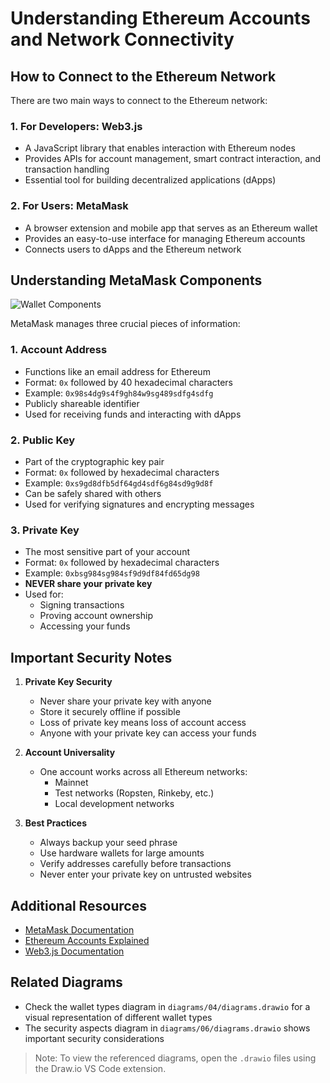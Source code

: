 # Understanding Ethereum Accounts and Network Connectivity

## How to Connect to the Ethereum Network

There are two main ways to connect to the Ethereum network:

### 1. For Developers: Web3.js
- A JavaScript library that enables interaction with Ethereum nodes
- Provides APIs for account management, smart contract interaction, and transaction handling
- Essential tool for building decentralized applications (dApps)

### 2. For Users: MetaMask
- A browser extension and mobile app that serves as an Ethereum wallet
- Provides an easy-to-use interface for managing Ethereum accounts
- Connects users to dApps and the Ethereum network

## Understanding MetaMask Components

![Wallet Components](../diagrams/04/diagrams.drawio)

MetaMask manages three crucial pieces of information:

### 1. Account Address
- Functions like an email address for Ethereum
- Format: `0x` followed by 40 hexadecimal characters
- Example: `0x98s4dg9s4f9gh84w9sg489sdfg4sdfg`
- Publicly shareable identifier
- Used for receiving funds and interacting with dApps

### 2. Public Key
- Part of the cryptographic key pair
- Format: `0x` followed by hexadecimal characters
- Example: `0xs9gd8dfb5df64gd4sdf6g84sd9g9d8f`
- Can be safely shared with others
- Used for verifying signatures and encrypting messages

### 3. Private Key
- The most sensitive part of your account
- Format: `0x` followed by hexadecimal characters
- Example: `0xbsg984sg984sf9d9df84fd65dg98`
- **NEVER share your private key**
- Used for:
  - Signing transactions
  - Proving account ownership
  - Accessing your funds

## Important Security Notes

1. **Private Key Security**
   - Never share your private key with anyone
   - Store it securely offline if possible
   - Loss of private key means loss of account access
   - Anyone with your private key can access your funds

2. **Account Universality**
   - One account works across all Ethereum networks:
     - Mainnet
     - Test networks (Ropsten, Rinkeby, etc.)
     - Local development networks

3. **Best Practices**
   - Always backup your seed phrase
   - Use hardware wallets for large amounts
   - Verify addresses carefully before transactions
   - Never enter your private key on untrusted websites

## Additional Resources
- [MetaMask Documentation](https://docs.metamask.io/)
- [Ethereum Accounts Explained](https://ethereum.org/en/developers/docs/accounts/)
- [Web3.js Documentation](https://web3js.readthedocs.io/)

## Related Diagrams
- Check the wallet types diagram in `diagrams/04/diagrams.drawio` for a visual representation of different wallet types
- The security aspects diagram in `diagrams/06/diagrams.drawio` shows important security considerations

> Note: To view the referenced diagrams, open the `.drawio` files using the Draw.io VS Code extension.
